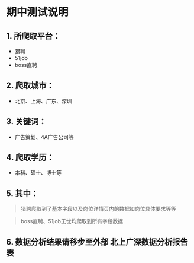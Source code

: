 # 期中测试说明
##  1. 所爬取平台：
* 猎聘
* 51job
* boss直聘

## 2. 爬取城市：
* 北京、上海、广东、深圳

## 3. 关键词：
* 广告策划、4A广告公司等

## 4. 爬取学历：
* 本科、硕士、博士等

## 5. 其中：
> 猎聘爬取到了基本字段以及岗位详情页内的数据如岗位具体要求等等

> boss直聘、51job无忧均爬取到所有字段数据

## 6. 数据分析结果请移步至外部 北上广深数据分析报告表
